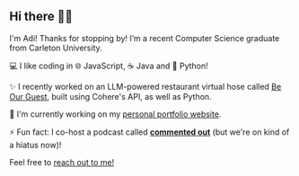 ## Hi there 👋🏾

I'm Adi! Thanks for stopping by! I’m a recent Computer Science graduate from Carleton University.

💻 I like coding in 🌐 JavaScript, ☕ Java and 🐍 Python!

✨ I recently worked on an LLM-powered restaurant virtual hose called [Be Our Guest](https://github.com/AdiChops/be-our-guest), built using Cohere's API, as well as Python.

🔨 I'm currently working on my [personal portfolio website](https://adichops.github.io).

⚡ Fun fact: I co-host a podcast called [**commented out**](https://linktr.ee/commented.out) (but we're on kind of a hiatus now)!


Feel free to [reach out to me!](mailto:aaditya.chopra@carleton.ca)
